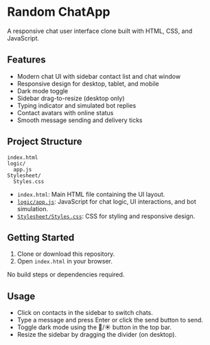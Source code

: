 # Random ChatApp

A responsive chat user interface clone built with HTML, CSS, and JavaScript.

## Features

- Modern chat UI with sidebar contact list and chat window
- Responsive design for desktop, tablet, and mobile
- Dark mode toggle
- Sidebar drag-to-resize (desktop only)
- Typing indicator and simulated bot replies
- Contact avatars with online status
- Smooth message sending and delivery ticks

## Project Structure

```
index.html
logic/
  app.js
Stylesheet/
  Styles.css
```

- `index.html`: Main HTML file containing the UI layout.
- [`logic/app.js`](logic/app.js): JavaScript for chat logic, UI interactions, and bot simulation.
- [`Stylesheet/Styles.css`](Stylesheet/Styles.css): CSS for styling and responsive design.

## Getting Started

1. Clone or download this repository.
2. Open `index.html` in your browser.

No build steps or dependencies required.

## Usage

- Click on contacts in the sidebar to switch chats.
- Type a message and press Enter or click the send button to send.
- Toggle dark mode using the 🌙/☀️ button in the top bar.
- Resize the sidebar by dragging the divider (on desktop).

